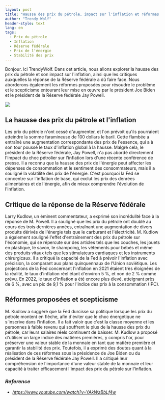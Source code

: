 ```yaml
---
layout: post
title: "Hausse des prix du pétrole, impact sur l'inflation et réformes proposées par Biden et Powell"
author: "Trendy Wolf"
header-style: text
lang: en
tags:
  - Prix du pétrole
  - Inflation
  - Réserve fédérale
  - Prix de l'énergie
  - Stabilité des prix
---
```


Bonjour. Ici TrendyWolf. Dans cet article, nous allons explorer la hausse des prix du pétrole et son impact sur l'inflation, ainsi que les critiques auxquelles la réponse de la Réserve fédérale a dû faire face. Nous aborderons également les réformes proposées pour résoudre le problème et le scepticisme entourant leur mise en œuvre par le président Joe Biden et le président de la Réserve fédérale Jay Powell.

<img
    src="https://i.ytimg.com/vi/YAkWzBbLf4w/hqdefault.jpg"
/>


## La hausse des prix du pétrole et l'inflation
Les prix du pétrole n'ont cessé d'augmenter, et l'on prévoit qu'ils pourraient atteindre la somme faramineuse de 100 dollars le baril. Cette flambée a entraîné une augmentation correspondante des prix de l'essence, qui a à son tour poussé le taux d'inflation global à la hausse. Malgré cela, le président de la Réserve fédérale, Jay Powell, n'a pas abordé directement l'impact du choc pétrolier sur l'inflation lors d'une récente conférence de presse. Il a reconnu que la hausse des prix de l'énergie peut affecter les dépenses de consommation et le sentiment des consommateurs, mais il a souligné la volatilité des prix de l'énergie. C'est pourquoi la Fed se concentre sur l'inflation de base, qui exclut les prix des denrées alimentaires et de l'énergie, afin de mieux comprendre l'évolution de l'inflation.

## Critique de la réponse de la Réserve fédérale
Larry Kudlow, un éminent commentateur, a exprimé son incrédulité face à la réponse de M. Powell. Il a souligné que les prix du pétrole ont doublé au cours des trois dernières années, entraînant une augmentation de divers produits dérivés de l'énergie tels que le carburant et l'électricité. M. Kudlow a également souligné l'effet d'entraînement des prix du pétrole sur l'économie, qui se répercute sur des articles tels que les couches, les jouets en plastique, le savon, le shampoing, les vêtements pour bébés et même des produits vitaux tels que les stimulateurs cardiaques et les instruments chirurgicaux. Il a critiqué la capacité de la Fed à prévoir l'inflation avec précision, la comparant aux plans quinquennaux de l'Union soviétique. Les projections de la Fed concernant l'inflation en 2021 étaient très éloignées de la réalité, le taux d'inflation réel étant d'environ 5 %, et non de 2 % comme prévu. En 2022, le taux d'inflation a été encore plus élevé, atteignant près de 6 %, avec un pic de 9,1 % pour l'indice des prix à la consommation (IPC).

## Réformes proposées et scepticisme
M. Kudlow a suggéré que la Fed durcisse sa politique lorsque les prix du pétrole montent en flèche, afin d'éviter que le choc énergétique ne s'inscrive dans l'inflation. Il a fait valoir que c'est la classe moyenne et les personnes à faible revenu qui souffrent le plus de la hausse des prix du pétrole, car leurs salaires réels continuent de baisser. M. Kudlow a proposé d'utiliser un large indice des matières premières, y compris l'or, pour préserver une valeur stable de la monnaie en tant que matière première et garantir la stabilité des prix. Toutefois, il a exprimé des doutes quant à la réalisation de ces réformes sous la présidence de Joe Biden ou du président de la Réserve fédérale Jay Powell. Il a critiqué leur compréhension de l'importance d'une valeur stable de la monnaie et leur capacité à traiter efficacement l'impact des prix du pétrole sur l'inflation.


### _Reference_
- _https://www.youtube.com/watch?v=YAkWzBbLf4w_

